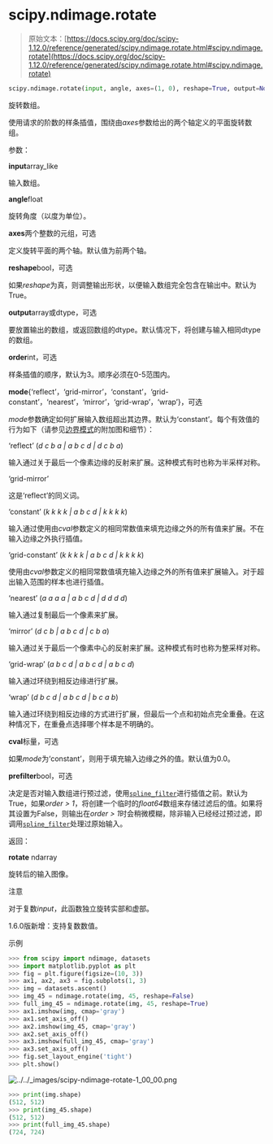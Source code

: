 # scipy.ndimage.rotate

> 原始文本：[https://docs.scipy.org/doc/scipy-1.12.0/reference/generated/scipy.ndimage.rotate.html#scipy.ndimage.rotate](https://docs.scipy.org/doc/scipy-1.12.0/reference/generated/scipy.ndimage.rotate.html#scipy.ndimage.rotate)

```py
scipy.ndimage.rotate(input, angle, axes=(1, 0), reshape=True, output=None, order=3, mode='constant', cval=0.0, prefilter=True)
```

旋转数组。

使用请求的阶数的样条插值，围绕由*axes*参数给出的两个轴定义的平面旋转数组。

参数：

**input**array_like

输入数组。

**angle**float

旋转角度（以度为单位）。

**axes**两个整数的元组，可选

定义旋转平面的两个轴。默认值为前两个轴。

**reshape**bool，可选

如果*reshape*为真，则调整输出形状，以便输入数组完全包含在输出中。默认为True。

**output**array或dtype，可选

要放置输出的数组，或返回数组的dtype。默认情况下，将创建与输入相同dtype的数组。

**order**int，可选

样条插值的顺序，默认为3。顺序必须在0-5范围内。

**mode**{‘reflect’，‘grid-mirror’，‘constant’，‘grid-constant’，‘nearest’，‘mirror’，‘grid-wrap’，‘wrap’}，可选

*mode*参数确定如何扩展输入数组超出其边界。默认为‘constant’。每个有效值的行为如下（请参见[边界模式](../../tutorial/ndimage.html#ndimage-interpolation-modes)的附加图和细节）：

‘reflect’ (*d c b a | a b c d | d c b a*)

输入通过关于最后一个像素边缘的反射来扩展。这种模式有时也称为半采样对称。

‘grid-mirror’

这是‘reflect’的同义词。

‘constant’ (*k k k k | a b c d | k k k k*)

输入通过使用由*cval*参数定义的相同常数值来填充边缘之外的所有值来扩展。不在输入边缘之外执行插值。

‘grid-constant’ (*k k k k | a b c d | k k k k*)

使用由*cval*参数定义的相同常数值填充输入边缘之外的所有值来扩展输入。对于超出输入范围的样本也进行插值。

‘nearest’ (*a a a a | a b c d | d d d d*)

输入通过复制最后一个像素来扩展。

‘mirror’ (*d c b | a b c d | c b a*)

输入通过关于最后一个像素中心的反射来扩展。这种模式有时也称为整采样对称。

‘grid-wrap’ (*a b c d | a b c d | a b c d*)

输入通过环绕到相反边缘进行扩展。

‘wrap’ (*d b c d | a b c d | b c a b*)

输入通过环绕到相反边缘的方式进行扩展，但最后一个点和初始点完全重叠。在这种情况下，在重叠点选择哪个样本是不明确的。

**cval**标量，可选

如果*mode*为‘constant’，则用于填充输入边缘之外的值。默认值为0.0。

**prefilter**bool，可选

决定是否对输入数组进行预过滤，使用[`spline_filter`](scipy.ndimage.spline_filter.html#scipy.ndimage.spline_filter "scipy.ndimage.spline_filter")进行插值之前。默认为True，如果*order > 1*，将创建一个临时的*float64*数组来存储过滤后的值。如果将其设置为False，则输出在*order > 1*时会稍微模糊，除非输入已经经过预过滤，即调用[`spline_filter`](scipy.ndimage.spline_filter.html#scipy.ndimage.spline_filter "scipy.ndimage.spline_filter")处理过原始输入。

返回：

**rotate** ndarray

旋转后的输入图像。

注意

对于复数*input*，此函数独立旋转实部和虚部。

1.6.0版新增：支持复数数值。

示例

```py
>>> from scipy import ndimage, datasets
>>> import matplotlib.pyplot as plt
>>> fig = plt.figure(figsize=(10, 3))
>>> ax1, ax2, ax3 = fig.subplots(1, 3)
>>> img = datasets.ascent()
>>> img_45 = ndimage.rotate(img, 45, reshape=False)
>>> full_img_45 = ndimage.rotate(img, 45, reshape=True)
>>> ax1.imshow(img, cmap='gray')
>>> ax1.set_axis_off()
>>> ax2.imshow(img_45, cmap='gray')
>>> ax2.set_axis_off()
>>> ax3.imshow(full_img_45, cmap='gray')
>>> ax3.set_axis_off()
>>> fig.set_layout_engine('tight')
>>> plt.show() 
```

![../../_images/scipy-ndimage-rotate-1_00_00.png](../Images/5214b9b6506c73e96e9e6d01c32e76dd.png)

```py
>>> print(img.shape)
(512, 512)
>>> print(img_45.shape)
(512, 512)
>>> print(full_img_45.shape)
(724, 724) 
```
